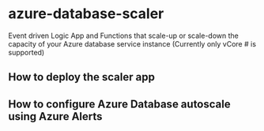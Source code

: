 # azure-database-scaler
Event driven Logic App and Functions that scale-up or scale-down the capacity of your Azure database service instance (Currently only vCore # is supported)


## How to deploy the scaler app


## How to configure Azure Database autoscale using Azure Alerts
